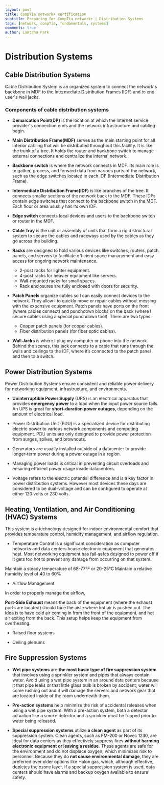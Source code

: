 ```yaml
---
layout: post
title: CompTia network+ certification
subtitle: Preparing for CompTia network+ | Distribution Systems
tags: [network, compTia, fundamentals, systems]
comments: true
author: Lantana Park
---
```


# Distribution Systems

## Cable Distribution Systems

Cable Distribution System is an organized system to connect the network's backbone in MDF to the Intermediate Distribution Frames (IDF) and to end user's wall jacks.

### Components of cable distribution systems

- **Demarcation Point(DP)** is the location at which the Internet service provider's connection ends and the network infrastructure and cabling begin.

- **Main Distribution Frame(MDF)** serves as the main starting point for all interior cabling that will be distributed throughout this facility. It is like the trunk of a tree. It holds the router and backbone switch to manage external connections and centralize the internal network. 

- **Backbone switch** is where the network connects in MDF. Its main role is to gather, process, and forward data from various parts of the network, such as the edge switches located in each IDF (Intermediate Distribution Frame).

- **Intermediate Distribution Frame(IDF)** is like branches of the tree. It connects smaller sections of the network back to the MDF. These IDFs contain edge switches that connect to the backbone switch in the MDF. Each floor or area usually has its own IDF.

- **Edge switch** connects local devices and users to the backbone switch or router in the MDF.

- **Cable Tray** is the unit or assembly of units that form a rigid structural system to secure the cables and raceways used by the cables as they go across the building.

- **Racks** are designed to hold various devices like switches, routers, patch panels, and servers to facilitate efficient space management and easy access for ongoing network maintenance.

  - 2-post racks for lighter equipment.
  - 4-post racks for heavier equipment like servers.
  - Wall-mounted racks for small spaces.
  - Rack enclosures are fully enclosed with doors for security.

- **Patch Panels** organize cables so I can easily connect devices to the network. They allow I to quickly move or repair cables without messing with the expensive equipment. Patch panels have ports on the front (where cables connect) and punchdown blocks on the back (where I secure cables using a special punchdown tool). There are two types:

  - Copper patch panels (for copper cables).
  - Fiber distribution panels (for fiber optic cables).

- **Wall Jacks** is where I plug my computer or phone into the network. Behind the scenes, this jack connects to a cable that runs through the walls and ceilings to the IDF, where it’s connected to the patch panel and then to a switch.

## Power Distribution Systems

Power Distribution Systems ensure consistent and reliable power delivery for networking equipment, infrastructure, and environments.

- **Uninterruptible Power Supply** (UPS) is an electrical apparatus that provides **emergency power** to a load when the input power source fails. An UPS is great for **short-duration power outages**, depending on the amount of electrical load.

- Power Distribution Unit (PDU) is a specialized device for distributing electric power to various network components and computing equipment. PDU units are only designed to provide power protection from surges, spikes, and brownouts.

- Generators are usually installed outside of a datacenter to provide longer-term power during a power outage in a region.

- Managing power loads is critical in preventing circuit overloads and ensuring efficient power usage inside datacenters.

- Voltage refers to the electric potential difference and is a key factor in power distribution systems. However most devices these days are considered to be dual-voltage and can be configured to operate at either 120 volts or 230 volts.

## Heating, Ventilation, and Air Conditioning (HVAC) Systems

This system is a technology designed for indoor environmental comfort that provides temperature control, humidity management, and airflow regulation.

- Temperature Control is a significant consideration as computer networks and data centers house electronic equipment that generates heat. Most networking equipment has fail-safes designed to power off if it gets too hot to prevent any damage from occurring on that system.

Maintain a steady temperature of 68-77°F or 20-25°C
Maintain a relative humidity level of 40 to 60%

- Airflow Management

In order to properly manage the airflow,

**Port-Side Exhaust** means the back of the equipment (where the exhaust ports are located) should face the aisle where hot air is pushed out. The idea is to have cold air coming in from the front of the equipment, and hot air exiting from the back. This setup helps keep the equipment from overheating.

- Raised floor systems

- Ceiling plenums

## Fire Suppression Systems

- **Wet pipe systems** are **the most basic type of fire suppression system** that involves using a sprinkler system and pipes that always contain water. Avoid using a wet pipe system in an around data centers because it that pipe leaks or that little glass bulb is broken by accident, water will come rushing out and it will damage the servers and network gear that are located inside of the room underneath them.

- **Pre-action systems** help minimize the risk of accidental releases when using a wet pipe system. With a pre-action system, both a detector actuation like a smoke detector and a sprinkler must be tripped prior to water being released.

- **Special suppression systems** utilize **a clean agent** as part of its suppression system. Clean agents, such as FM-200 or Novec 1230, are ideal for data centers as they effectively suppress fires **without harming electronic equipment or leaving a residue**. These agents are safe for the environment and do not displace oxygen, which minimizes risk to personnel. Because they do **not cause environmental damage**, they are preferred over older options like Halon gas, which, although effective, depletes the ozone layer. If a special suppression system is used, data centers should have alarms and backup oxygen available to ensure safety.